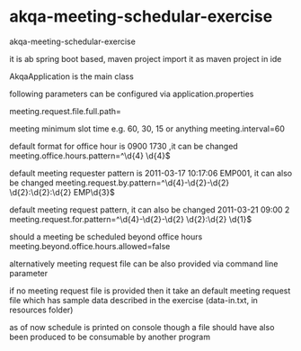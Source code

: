 # akqa-meeting-schedular-exercise
akqa-meeting-schedular-exercise

it is ab spring boot based, maven project
import it as maven project in ide

AkqaApplication is the main class

following parameters can be configured via application.properties

meeting.request.file.full.path=

meeting minimum slot time e.g. 60, 30, 15 or anything
meeting.interval=60


default format for office hour is 0900 1730 ,it can be changed
meeting.office.hours.pattern=^\\d{4} \\d{4}$

default meeting requester pattern is 2011-03-17 10:17:06 EMP001, it can also be changed
meeting.request.by.pattern=^\\d{4}-\\d{2}-\\d{2} \\d{2}:\\d{2}:\\d{2} EMP\\d{3}$

default meeting request pattern, it can also be changed
2011-03-21 09:00 2
meeting.request.for.pattern=^\\d{4}-\\d{2}-\\d{2} \\d{2}:\\d{2} \\d{1}$

should a meeting be scheduled beyond office hours
meeting.beyond.office.hours.allowed=false

alternatively meeting request file can be also provided via command line parameter

if no meeting request file is provided then it take an default meeting request file which has sample data described in the exercise (data-in.txt, in resources folder)

as of now schedule is printed on console though a file should have also been produced to be consumable by another program